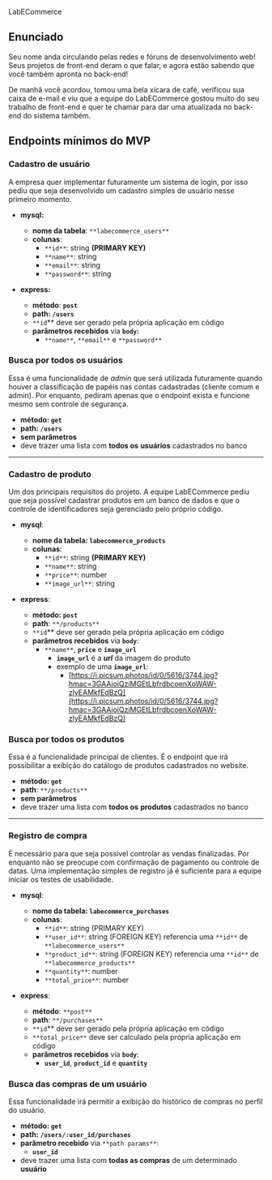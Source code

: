 LabECommerce


## Enunciado

Seu nome anda circulando pelas redes e fóruns de desenvolvimento web! Seus projetos de front-end deram o que falar, e agora estão sabendo que você também apronta no back-end!

De manhã você acordou, tomou uma bela xícara de café, verificou sua caixa de e-mail e viu que a equipe do LabECommerce gostou muito do seu trabalho de front-end e quer te chamar para dar uma atualizada no back-end do sistema também.



## Endpoints mínimos do MVP

### Cadastro de usuário

A empresa quer implementar futuramente um sistema de login, por isso pediu que seja desenvolvido um cadastro simples de usuário nesse primeiro momento.



- **mysql:**
    - **nome da tabela**: `**labecommerce_users**`
    - **colunas**:
        - `**id**`: string **(PRIMARY KEY)**
        - `**name**`: string
        - `**email**`: string
        - `**password**`: string


- **express:**
    - **método**: **`post`**
    - **path: `/users`**
    - `**id`** deve ser gerado pela própria aplicação em código
    - **parâmetros recebidos** via **`body`:**
        - `**name**`, `**email**` e `**password**`






### Busca por todos os usuários

Essa é uma funcionalidade de *admin* que será utilizada futuramente quando houver a classificação de papéis nas contas cadastradas (cliente comum e admin). Por enquanto, pediram apenas que o endpoint exista e funcione mesmo sem controle de segurança.


- **método: `get`**
- **path: `/users`**
- **sem parâmetros**
- deve trazer uma lista com **todos os** **usuários** cadastrados no banco

---


### Cadastro de produto

Um dos principais requisitos do projeto. A equipe LabECommerce pediu que seja possível cadastrar produtos em um banco de dados e que o controle de identificadores seja gerenciado pelo próprio código.

- **mysql**:
    - **nome da tabela: `labecommerce_products`**
    - **colunas**:
        - `**id**`: string **(PRIMARY KEY)**
        - `**name**`: string
        - `**price**`: number
        - `**image_url**`: string


- **express**:
    - **método: `post`**
    - **path**: `**/products**`
    - `**id`** deve ser gerado pela própria aplicação em código
    - **parâmetros recebidos** via **`body`**:
        - `**name**`, **`price`** e **`image_url`**
            - **`image_url`** é a ***url*** da imagem do produto
            - exemplo de uma **`image_url`**:
                - [https://i.picsum.photos/id/0/5616/3744.jpg?hmac=3GAAioiQziMGEtLbfrdbcoenXoWAW-zlyEAMkfEdBzQ](https://i.picsum.photos/id/0/5616/3744.jpg?hmac=3GAAioiQziMGEtLbfrdbcoenXoWAW-zlyEAMkfEdBzQ)






### Busca por todos os produtos

Essa é a funcionalidade principal de clientes. É o endpoint que irá possibilitar a exibição do catálogo de produtos cadastrados no website.

- **método: `get`**
- **path**: `**/products**`
- **sem parâmetros**
- deve trazer uma lista com **todos os** **produtos** cadastrados no banco

---



### Registro de compra

É necessário para que seja possível controlar as vendas finalizadas. Por enquanto não se preocupe com confirmação de pagamento ou controle de datas. Uma implementação simples de registro já é suficiente para a equipe iniciar os testes de usabilidade.


- **mysql**:
    - **nome da tabela: `labecommerce_purchases`**
    - **colunas**:
        - `**id**`: string (PRIMARY KEY)
        - `**user_id**`: string (FOREIGN KEY) referencia uma `**id**` de `**labecommerce_users**`
        - `**product_id**`: string (FOREIGN KEY) referencia uma `**id**` de `**labecommerce_products**`
        - `**quantity**`: number
        - `**total_price**`: number

- **express**:
    - **método**: `**post**`
    - **path**: `**/purchases**`
    - `**id`** deve ser gerado pela própria aplicação em código
    - `**total_price**` deve ser calculado pela própria aplicação em código
    - **parâmetros recebidos** via **`body`**:
        - **`user_id`**, **`product_id`** e **`quantity`**


### Busca das compras de um usuário


Essa funcionalidade irá permitir a exibição do histórico de compras no perfil do usuário.

- **método: `get`**
- **path: `/users/:user_id/purchases`**
- **parâmetro recebido** via `**path params**`:
    - **`user_id`**
- deve trazer uma lista com **todas as compras** de um determinado **usuário**